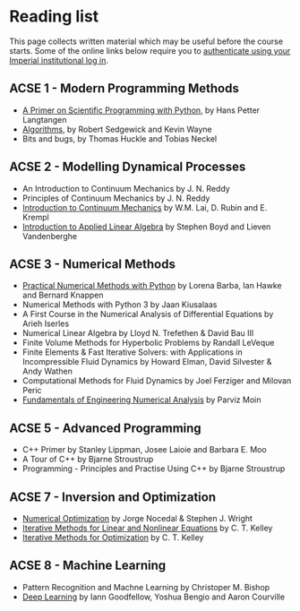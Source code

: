 # Reading list

This page collects written material which may be useful before the course starts. Some of the online links below require you to [authenticate using your Imperial institutional log in](https://www.imperial.ac.uk/admin-services/library/find-books-articles-and-more/passwords-and-working-off-site/publishers-website/).

## ACSE 1 - Modern Programming Methods

- [A Primer on Scientific Programming with Python](https://hplgit.github.io/primer.html/doc/pub/half/book.pdf), by Hans Petter Langtangen
- [Algorithms](https://algs4.cs.princeton.edu/home/), by Robert Sedgewick and Kevin Wayne
- Bits and bugs, by Thomas Huckle and Tobias Neckel

## ACSE 2 - Modelling Dynamical Processes

- An Introduction to Continuum Mechanics by J. N. Reddy
- Principles of Continuum Mechanics by J. N. Reddy
- [Introduction to Continuum Mechanics](https://eu.alma.exlibrisgroup.com/view/action/uresolver.do?operation=resolveService&package_service_id=39539344970001591&institutionId=1591&customerId=1580) by W.M. Lai, D. Rubin and E. Krempl
- [Introduction to Applied Linear Algebra]( https://web.stanford.edu/~boyd/vmls/ ) by Stephen Boyd and Lieven Vandenberghe

## ACSE 3 - Numerical Methods

- [Practical Numerical Methods with Python](https://github.com/numerial-mooc/numerical-mooc/wiki) by Lorena Barba, Ian Hawke and Bernard Knappen
- Numerical Methods with Python 3 by Jaan Kiusalaas
- A First Course in the Numerical Analysis of Differential Equations by Arieh Iserles
- Numerical Linear Algebra by Lloyd N. Trefethen & David Bau III
- Finite Volume Methods for Hyperbolic Problems by Randall LeVeque
- Finite Elements & Fast Iterative Solvers: with Applications in Incompressible Fluid Dynamics by Howard Elman, David Silvester & Andy Wathen
- Computational Methods for Fluid Dynamics by Joel Ferziger and Milovan Peric
- [Fundamentals of Engineering Numerical Analysis](https://www.cambridge.org/core/books/fundamentals-of-engineering-numerical-analysis/D6B6B75172AD7A5A555DC506FDDA9B99) by Parviz Moin

## ACSE 5 - Advanced Programming

- C++ Primer by Stanley Lippman, Josee Laioie and Barbara E. Moo
- A Tour of C++ by Bjarne Stroustrup
- Programming - Principles and Practise Using C++ by Bjarne Stroustrup

## ACSE 7 - Inversion and Optimization

- [Numerical Optimization](https://link.springer.com/book/10.1007/978-0-387-40065-5) by Jorge Nocedal & Stephen J. Wright
- [Iterative Methods for Linear and Nonlinear Equations](https://epubs.siam.org/doi/book/10.1137/1.9781611970944) by C. T. Kelley
- [Iterative Methods for Optimization](https://epubs.siam.org/doi/book/10.1137/1.9781611970920) by C. T. Kelley

## ACSE 8 - Machine Learning

- Pattern Recognition and Machne Learning by Christoper M. Bishop
- [Deep Learning](http://www.deeplearningbook.org) by Iann Goodfellow, Yoshua Bengio and Aaron Courville
